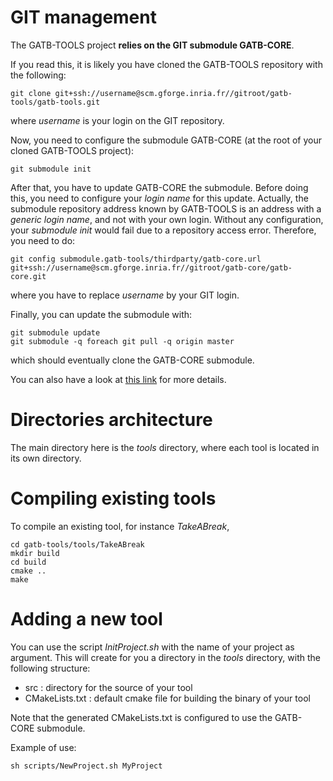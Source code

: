 # GIT management

The GATB-TOOLS project **relies on the GIT submodule GATB-CORE**.

If you read this, it is likely you have cloned the GATB-TOOLS repository with the following:

	git clone git+ssh://username@scm.gforge.inria.fr//gitroot/gatb-tools/gatb-tools.git
	
where _username_ is your login on the GIT repository.

Now, you need to configure the submodule GATB-CORE (at the root of your cloned GATB-TOOLS project):
	
	git submodule init

After that, you have to update GATB-CORE the submodule. Before doing this, you need to configure your _login name_ 
for this update. Actually, the submodule repository address known by GATB-TOOLS is an address with a _generic login name_,
and not with your own login. Without any configuration, your _submodule init_ would fail due to a repository access error.
Therefore, you need to do:

	git config submodule.gatb-tools/thirdparty/gatb-core.url git+ssh://username@scm.gforge.inria.fr//gitroot/gatb-core/gatb-core.git  

where you have to replace _username_ by your GIT login.

Finally, you can update the submodule with:

    git submodule update
	git submodule -q foreach git pull -q origin master

which should eventually clone the GATB-CORE submodule.

You can also have a look at [this link](http://stackoverflow.com/questions/6041516/git-submodule-update-with-other-user) for more details.

# Directories architecture

The main directory here is the _tools_ directory, where each tool is located in its own directory.


# Compiling existing tools

To compile an existing tool, for instance _TakeABreak_, 

	cd gatb-tools/tools/TakeABreak
	mkdir build
	cd build
	cmake ..
	make


# Adding a new tool

You can use the script _InitProject.sh_ with the name of your project as argument.
This will create for you a directory in the _tools_ directory, with the following structure:

* src            : directory for the source of your tool
* CMakeLists.txt : default cmake file for building the binary of your tool

Note that the generated CMakeLists.txt is configured to use the GATB-CORE submodule.

Example of use:

    sh scripts/NewProject.sh MyProject

    




